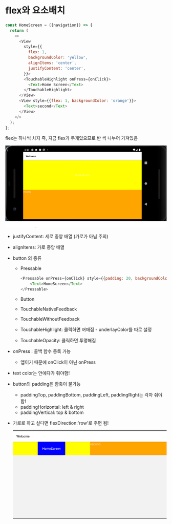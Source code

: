 # flex와 요소배치

```js
const HomeScreen = ({navigation}) => {
  return (
    <>
      <View
        style={{
          flex: 1,
          backgroundColor: 'yellow',
          alignItems: 'center',
          justifyContent: 'center',
        }}>
        <TouchableHighlight onPress={onClick}>
          <Text>Home Screen</Text>
        </TouchableHighlight>
      </View>
      <View style={{flex: 1, backgroundColor: 'orange'}}>
        <Text>second</Text>
      </View>
    </>
  );
};
```

flex는 하나씩 차지 즉, 지금 flex가 두개있으므로 반 씩 나누어 가져있음

![image-20220913115905600](flex와요소배치.assets/image-20220913115905600.png)

* justifyContent: 세로 중앙 배열 (가로가 아님 주의)

* alignItems: 가로 중앙 배열

* button 의 종류

  * Pressable

    ```js
    <Pressable onPress={onClick} style={{padding: 20, backgroundColor: 'blue'}}>
        <Text>HomeScreen</Text>
    </Pressable>
    ```

    

  * Button

  * TouchableNativeFeedback

  * TouchableWithoutFeedback

  * TouchableHighlight: 클릭하면 꺼매짐 - underlayColor를 따로 설정

  * TouchableOpacity: 클릭하면 투명해짐

* onPress : 콜백 함수 등록 가능
  * 앱이기 때문에 onClick이 아닌 onPress

* text color는 <text>안에다가 줘야함!

* button의 padding은 함축이 불가능
  * paddingTop, paddingBottom, paddingLeft, paddingRight는 각자 줘야함!
  * paddingHorizontal: left & right
  * paddingVertical: top & bottom
  
* 가로로 하고 싶다면 flexDirection:'row'로 주면 됨!

  ![image-20220913133158958](flex와요소배치.assets/image-20220913133158958.png)